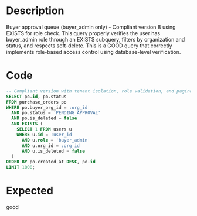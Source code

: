 # Description

Buyer approval queue (buyer_admin only) - Compliant version B using EXISTS for role check.
This query properly verifies the user has buyer_admin role through an EXISTS subquery, filters by organization and status, and respects soft-delete.
This is a GOOD query that correctly implements role-based access control using database-level verification.

# Code

```sql
-- Compliant version with tenant isolation, role validation, and pagination controls
SELECT po.id, po.status
FROM purchase_orders po
WHERE po.buyer_org_id = :org_id 
  AND po.status = 'PENDING_APPROVAL' 
  AND po.is_deleted = false
  AND EXISTS (
    SELECT 1 FROM users u 
    WHERE u.id = :user_id 
      AND u.role = 'buyer_admin'
      AND u.org_id = :org_id
      AND u.is_deleted = false
  )
ORDER BY po.created_at DESC, po.id
LIMIT 1000;
```

# Expected

good
